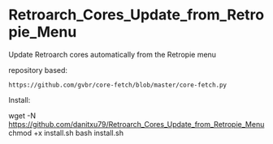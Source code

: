 # Retroarch_Cores_Update_from_Retropie_Menu


 Update Retroarch cores automatically from the Retropie menu


repository based:

	https://github.com/gvbr/core-fetch/blob/master/core-fetch.py
	

Install:

wget -N https://github.com/danitxu79/Retroarch_Cores_Update_from_Retropie_Menu
chmod +x install.sh
bash install.sh

